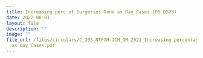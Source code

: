```yaml
---
title: Increasing perc of Surgeries Done as Day Cases (DS DS23)
date: 2022-06-01
layout: file
description: ""
image: ""
file_url: /files/circulars/C_205_NTFGH-JCH_QM 2021_Increasing percentage of Surgeries Done
  as Day Cases.pdf
---
```

